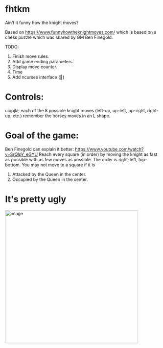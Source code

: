 # fhtkm
Ain't it funny how the knight moves?

Based on https://www.funnyhowtheknightmoves.com/ which is based on a chess puzzle which was shared by GM Ben Finegold.

TODO:
1. Finish move rules.
2. Add game ending parameters.
3. Display move counter.
4. Time
5. Add ncurses interface (🤮)

# Controls:
uiopjkl; each of the 8 possible knight moves (left-up, up-left, up-right, right-up, etc.)
remember the horsey moves in an L shape.

# Goal of the game:
Ben Finegold can explain it better: https://www.youtube.com/watch?v=SrQlpY_eGYU
Reach every square (in order) by moving the knight as fast as possible with as few moves as possible. The order is right-left, top-bottom.
You may not move to a square if it is
1. Attacked by the Queen in the center.
2. Occupied by the Queen in the center.



# It's pretty ugly
<img width="434" alt="image" src="https://user-images.githubusercontent.com/22331869/201496388-9353d402-9884-4fc8-a6de-9644f3b03c50.png">
